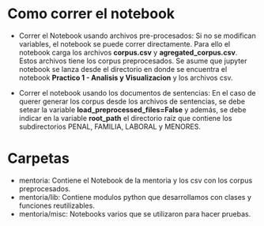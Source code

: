 # Como correr el notebook

- Correr el Notebook usando archivos pre-procesados: Si no se modifican variables, el notebook se puede correr directamente. Para ello el notebook carga los archivos **corpus.csv** y **agregated_corpus.csv**. Estos archivos tiene los corpus preprocesados. Se asume que jupyter notebook se lanza desde el directorio en donde se encuentra el notebook **Practico 1 - Analisis y Visualizacion** y los archivos csv.

- Correr el notebook usando los documentos de sentencias: En el caso de querer generar los corpus desde los archivos de sentencias, se debe setear la variable **load_preprocessed_files=False** y además, se debe indicar en la variable **root_path** el directorio raíz que contiene los subdirectorios PENAL, FAMILIA, LABORAL y MENORES.

# Carpetas

- mentoria: Contiene el Notebook de la mentoria y los csv con los corpus preprocesados.
- mentoria/lib: Contiene modulos python que desarrollamos con clases y funciones reutilizables.
- mentoria/misc: Notebooks varios que se utilizaron para hacer pruebas.
